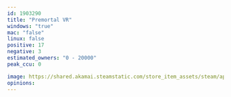```yaml
---
id: 1903290
title: "Premortal VR"
windows: "true"
mac: "false"
linux: false
positive: 17
negative: 3
estimated_owners: "0 - 20000"
peak_ccu: 0

image: https://shared.akamai.steamstatic.com/store_item_assets/steam/apps/1903290/header.jpg?t=1710242429
opinions:
---
```

